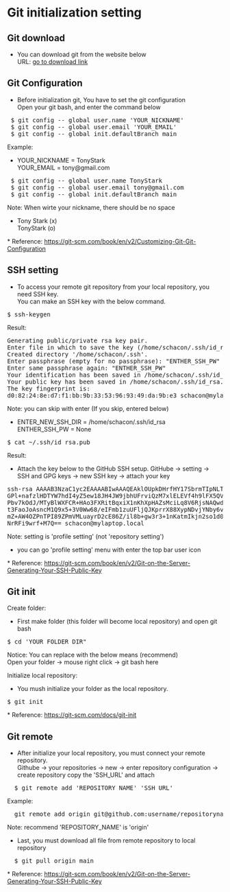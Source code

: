 # Git initialization setting


## Git download
- You can download git from the website below  
  URL: <a href="https://google.com" target="_blank">go to download link</a>  
 

## Git Configuration
- Before initialization git, You have to set the git configuration  
  Open your git bash, and enter the command below  
<pre>
 $ git config -- global user.name 'YOUR_NICKNAME'  
 $ git config -- global user.email 'YOUR_EMAIL'
 $ git config -- global init.defaultBranch main
</pre>

Example:  
- YOUR_NICKNAME = TonyStark  
  YOUR_EMAIL    = tony<spane>@</span>gmail.com  
<pre>
 $ git config -- global user.name TonyStark  
 $ git config -- global user.email tony@gmail.com
 $ git config -- global init.defaultBranch main
</pre>

Note: When wirte your nickname, there should be no space  
- Tony Stark (x)  
  TonyStark  (o)  

\* Reference: https://git-scm.com/book/en/v2/Customizing-Git-Git-Configuration

## SSH setting
- To access your remote git repository from your local repository, you need SSH key.  
  You can make an SSH key with the below command.  
<pre>
$ ssh-keygen
</pre>

Result:
<pre>
Generating public/private rsa key pair.
Enter file in which to save the key (/home/schacon/.ssh/id_rsa): "ENTER_NEW_SSH_DIR"
Created directory '/home/schacon/.ssh'.
Enter passphrase (empty for no passphrase): "ENTHER_SSH_PW"
Enter same passphrase again: "ENTHER_SSH_PW"
Your identification has been saved in /home/schacon/.ssh/id_rsa.
Your public key has been saved in /home/schacon/.ssh/id_rsa.pub.
The key fingerprint is:
d0:82:24:8e:d7:f1:bb:9b:33:53:96:93:49:da:9b:e3 schacon@mylaptop.local
</pre>

Note: you can skip with enter (If you skip, entered below)  
- ENTER_NEW_SSH_DIR = /home/schacon/.ssh/id_rsa  
  ENTHER_SSH_PW     = None  

<pre>
$ cat ~/.ssh/id_rsa.pub
</pre>

Result:  
- Attach the key below to the GitHub SSH setup.
  GitHube -> setting -> SSH and GPG keys -> new SSH key -> attach your key  
<pre>
ssh-rsa AAAAB3NzaC1yc2EAAAABIwAAAQEAklOUpkDHrfHY17SbrmTIpNLTGK9Tjom/BWDSU
GPl+nafzlHDTYW7hdI4yZ5ew18JH4JW9jbhUFrviQzM7xlELEVf4h9lFX5QVkbPppSwg0cda3
Pbv7kOdJ/MTyBlWXFCR+HAo3FXRitBqxiX1nKhXpHAZsMciLq8V6RjsNAQwdsdMFvSlVK/7XA
t3FaoJoAsncM1Q9x5+3V0Ww68/eIFmb1zuUFljQJKprrX88XypNDvjYNby6vw/Pb0rwert/En
mZ+AW4OZPnTPI89ZPmVMLuayrD2cE86Z/il8b+gw3r3+1nKatmIkjn2so1d01QraTlMqVSsbx
NrRFi9wrf+M7Q== schacon@mylaptop.local
</pre>

Note: setting is 'profile setting' (not 'repository setting')  
- you can go 'profile setting' menu with enter the top bar user icon   

\* Reference: <https://git-scm.com/book/en/v2/Git-on-the-Server-Generating-Your-SSH-Public-Key>


## Git init

Create folder: 
- First make folder (this folder will become local repository)
  and open git bash  
<pre>
$ cd 'YOUR_FOLDER_DIR"
</pre>
Notice: You can replace with the below means (recommend)  
  Open your folder -> mouse right click -> git bash here  

Initialize local repository:
- You mush initialize your folder as the local repository.  
<pre>
$ git init
</pre>

\* Reference: https://git-scm.com/docs/git-init


## Git remote
- After initialize your local repository, you must connect your remote repository.  
  Githube -> your repositories -> new -> enter repository configuration -> create repository
  copy the 'SSH_URL' and attach
<pre>
  $ git remote add 'REPOSITORY_NAME' 'SSH_URL'
</pre>
  
Example:
<pre>
  git remote add origin git@github.com:username/repositoryname.git
</pre>

Note: recommend 'REPOSITORY_NAME' is 'origin'

- Last, you must download all file from remote repository to local repository
<pre>
  $ git pull origin main
</pre>

\* Reference: <https://git-scm.com/book/en/v2/Git-on-the-Server-Generating-Your-SSH-Public-Key>



